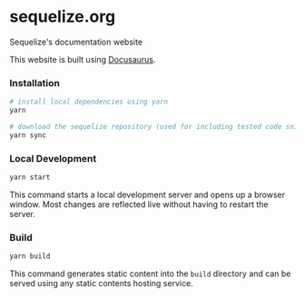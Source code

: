 # sequelize.org

Sequelize's documentation website

This website is built using [Docusaurus](https://docusaurus.io/).

### Installation

```bash
# install local dependencies using yarn
yarn

# download the sequelize repository (used for including tested code snippets & generating jsdoc)
yarn sync
```

### Local Development

```bash
yarn start
```

This command starts a local development server and opens up a browser window. Most changes are reflected live without having to restart the server.

### Build

```bash
yarn build
```

This command generates static content into the `build` directory and can be served using any static contents hosting service.
